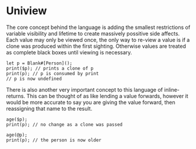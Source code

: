 # Uniview

The core concept behind the language is adding the smallest restrictions of variable visibility and lifetime to create massively possitive side affects. Each value may only be viewed once, the only way to re-view a value is if a clone was produced within the first sighting. Otherwise values are treated as complete black boxes until viewing is necessary.

```uniview
let p = Blank#[Person]();
print($p); // prints a clone of p
print(p); // p is consumed by print
// p is now undefined
```

There is also another very important concept to this language of inline-returns. This can be thought of as like lending a value forwards, however it would be more accurate to say you are giving the value forward, then reassigning that name to the result.

```uniview
age($p);
print(p); // no change as a clone was passed

age(@p);
print(p); // the person is now older
```
